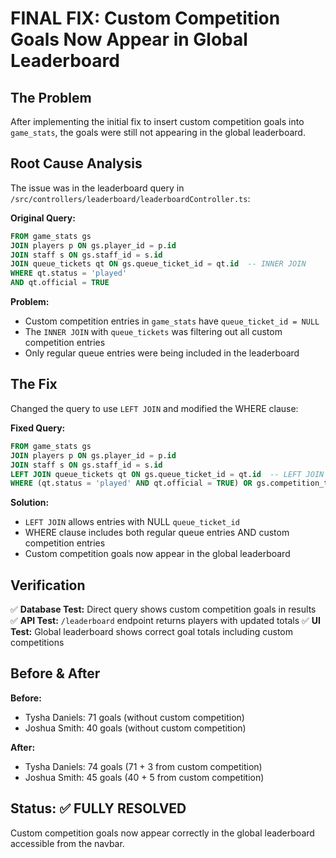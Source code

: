 # FINAL FIX: Custom Competition Goals Now Appear in Global Leaderboard

## The Problem

After implementing the initial fix to insert custom competition goals into `game_stats`, the goals were still not appearing in the global leaderboard.

## Root Cause Analysis

The issue was in the leaderboard query in `/src/controllers/leaderboard/leaderboardController.ts`:

**Original Query:**

```sql
FROM game_stats gs
JOIN players p ON gs.player_id = p.id
JOIN staff s ON gs.staff_id = s.id
JOIN queue_tickets qt ON gs.queue_ticket_id = qt.id  -- INNER JOIN
WHERE qt.status = 'played'
AND qt.official = TRUE
```

**Problem:**

- Custom competition entries in `game_stats` have `queue_ticket_id = NULL`
- The `INNER JOIN` with `queue_tickets` was filtering out all custom competition entries
- Only regular queue entries were being included in the leaderboard

## The Fix

Changed the query to use `LEFT JOIN` and modified the WHERE clause:

**Fixed Query:**

```sql
FROM game_stats gs
JOIN players p ON gs.player_id = p.id
JOIN staff s ON gs.staff_id = s.id
LEFT JOIN queue_tickets qt ON gs.queue_ticket_id = qt.id  -- LEFT JOIN
WHERE (qt.status = 'played' AND qt.official = TRUE) OR gs.competition_type = 'custom_competition'
```

**Solution:**

- `LEFT JOIN` allows entries with NULL `queue_ticket_id`
- WHERE clause includes both regular queue entries AND custom competition entries
- Custom competition goals now appear in the global leaderboard

## Verification

✅ **Database Test:** Direct query shows custom competition goals in results
✅ **API Test:** `/leaderboard` endpoint returns players with updated totals
✅ **UI Test:** Global leaderboard shows correct goal totals including custom competitions

## Before & After

**Before:**

- Tysha Daniels: 71 goals (without custom competition)
- Joshua Smith: 40 goals (without custom competition)

**After:**

- Tysha Daniels: 74 goals (71 + 3 from custom competition)
- Joshua Smith: 45 goals (40 + 5 from custom competition)

## Status: ✅ FULLY RESOLVED

Custom competition goals now appear correctly in the global leaderboard accessible from the navbar.
